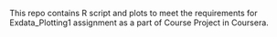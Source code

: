 This repo contains R script and plots to meet the requirements for Exdata_Plotting1 assignment as a part of Course Project in Coursera.